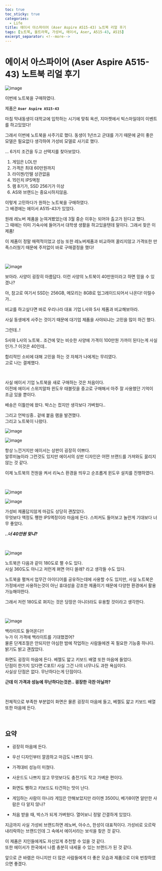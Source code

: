 ```yaml
---
toc: true
toc_sticky: true
categories:
  - Life
title: 에이서 아스파이어 (Aser Aspire A515-43) 노트북 리얼 후기
tags: [노트북, 울트라북, 가성비, 에이서, Aser, A515-43, A515]
excerpt_separator: <!--more-->
---
```


# 에이서 아스파이어 (Aser Aspire A515-43) 노트북 리얼 후기
<!--more-->

![image](https://user-images.githubusercontent.com/57826388/75088841-e513f580-5595-11ea-853b-2ca568748b51.png)


이번에 노트북을 구매하였다.  

제품은 **`Aser Aspire A515-43`**

마침 막내동생이 대학교에 입학하는 시기에 맞춰 옥션, 지마켓에서 빅스마일데이 이벤트를 하고있었다!

그래서 이번에 노트북을 사주기로 했다. 동생이 1년쓰고 군대를 가기 때문에 굳이 좋은 모델은 필요없다 생각하여 가성비 모델로 사기로 했다. 

... 6가지 조건을 두고 선택지를 찾아보았다.

1. 게임은 LOL만
2. 가격은 최대 60만원까지
3. 라이젠/인텔 상관없음
4. 15인치 IPS액정
5. 램 8기가, SSD 256기가 이상
6. AS와 브랜드는 중요시하지않음.

이렇게 고민하다가 원하는 노트북을 구매하였다.  
그 배경에는 에이서 A515-43가 있었다.  

원래 레노버 제품을 눈여겨봤었는데 3월 중순 이후는 되어야 출고가 된다고 했다.  
그 때에는 이미 기숙사에 들어가서 대학생 생활을 하고있을텐데 말이다. 
그래서 찾은 이 제품!

이 제품이 정말 매력적이었고 성능 또한 레노버제품과 비교하여 꿀리지않고 가격또한 만족스러웠기 때문에 주저없이 바로 구매결정을 했다! 

<br/>

![image](https://user-images.githubusercontent.com/57826388/75087255-44b3d600-5581-11ea-8885-401a33f88d4d.png)


보아라. 사양이 굉장히 아름답다. 이런 사양의 노트북이 40만원이라고 하면 믿을 수 있겠나?  

아, 참고로 여기서 SSD는 256GB, 메모리는 8GB로 업그레이드되어서 나온다! 이럴수가..

비교를 하고싶다면 바로 우리나라 대표 기업 L사와 S사 제품과 비교해보아라.
  
사실 동생에게 사주는 것이기 때문에 대기업 제품을 사야되냐는 고민을 많이 하긴 했다.

그런데..!

S사와 L사의 노트북.. 조건에 맞는 비슷한 사양에 가격이 100만원 가까이 된다는게 사실인가..? 이것은 40인데..

합리적인 소비에 대해 고민을 하는 것 자체가 나에게는 무리였다.  
고로 나는 결제했다.

<br/>

사실 에이서 기업 노트북을 새로 구매하는 것은 처음이다.  
이전에 에이서 스위치알파 윈도우 태블릿을 중고로 구매해서 아주 잘 사용했던 기억이 조금 있을 뿐이다.

배송은 이틀만에 왔다. 박스는 컸지만 생각보다 가벼웠다..

그리고 언박싱중.. 겉에 붙음 램을 발견했다.  
그리고 노트북이 나왔다.

![image](https://user-images.githubusercontent.com/57826388/75088124-7bdbb480-558c-11ea-95b6-13300986dd88.png)

![image](https://user-images.githubusercontent.com/57826388/75088173-1a681580-558d-11ea-96fb-ed52fd6e1966.png)

항상 느낀거지만 에이서는 상판이 굉장히 이쁘다.  
알루미늄이라 그런것도 있지만 에이서의 상판 디자인은 어떤 브랜드를 가져와도 꿇리지 않는 것 같다.  

이제 노트북의 전원을 켜서 리눅스 환경을 띄우고 순조롭게 윈도우 설치를 진행하였다.

<br>

![image](https://user-images.githubusercontent.com/57826388/75088102-07087a80-558c-11ea-87c9-38e55fbe12f2.png)

![image](https://user-images.githubusercontent.com/57826388/75088338-32409900-558f-11ea-9016-6ff6cc928896.png)

가성비 제품답지않게 마감도 상당히 괜찮았다.  
무엇보다 액정도 쨍한 IPS액정이라 마음에 든다.
스피커도 들어보고 놀란게 기대보다 너무 좋았다.

***..너 40만원 맞냐?***

<br>

![image](https://user-images.githubusercontent.com/57826388/75088174-2653d780-558d-11ea-8edd-ff1a28f1858b.png)

노트북은 다음과 같이 180도로 펼 수도 있다.  
사실 360도도 아니고 저런게 펴면 어디 쓸래? 라고 생각들 수도 있다.  

노트북을 펼쳐서 업무간 아이디어를 공유하는데에 사용할 수도 있지만,
사실 노트북은 가정에서만 사용하는것이 아닌 휴대성을 강조한 제품이기 때문에 다양한 환경에서 활용가능해야한다. 

그래서 저런 180도로 펴지는 것은 당장은 아니더라도 유용할 것이라고 생각한다.  

<br/>

![image](https://user-images.githubusercontent.com/57826388/75088203-7fbc0680-558d-11ea-9cf5-6713b734d35a.png)

백라이트도 들어온다!!  
누가 이 가격에 백라이트를 기대했겠어?  
물론 단계조절은 안되지만 야심한 밤에 작업하는 사람들에겐 꼭 필요한 기능중 하나다. 밝기도 밝고 괜찮았다.

화면도 굉장히 마음에 든다. 베젤도 얇고 키보드 배열 또한 마음에 들었다.  
단점이 한가지 있다면 C포트! 사실 그건 나의 너무나도 과한 욕심이다.  
사실상 단점은 없다. 무난하다는게 단점이다.  

**근데 이 가격과 성능에 무난하다는것은.. 굉장한 극찬 아닐까?**

<br/>

전체적으로 부족한 부분없이 화면은 물론 굉장히 마음에 들고, 베젤도 얇고 키보드 배열 또한 마음에 든다.  

<br/>


## 요약

- 굉장히 마음에 든다. 

- 우선 디자인부터 깔끔하고 마감도 나쁘지 않다.

- 가격대비 성능이 미쳤다.
  
- 사운드도 나쁘지 않고 무엇보다도 충전기도 작고 가벼운 편이다. 

- 화면도 쨍하고 키보드도 타건하는 맛이 난다. 

- 게임하는 사람이 아니라 게임은 안해보았지만 라이젠 3500U, 베가8이면 알만한 사람은 다 알지 않나?

- 처음 받을 때, 박스가 되게 가벼웠다. 열어보니 정말 간결하게 있었다. 

지금까지 사실 가성비 브랜드하면 레노버, 아수스, 한성이 대표적이다.  가성비로 오르락 내리락하는 브랜드인데 그 속에서 에이서라는 보석을 찾은 것 같다. 

이 제품은 지인들에게도 자신있게 추천할 수 있을 것 같다.  
또한 에이서가 한국에서 나름 충분히 내세울 수 있는 브랜드가 된 것 같다.  

앞으로 큰 바램은 아니지만 더 많은 사람들에게 더 좋은 모습과 제품으로 더욱 번창하였으면 좋겠다.